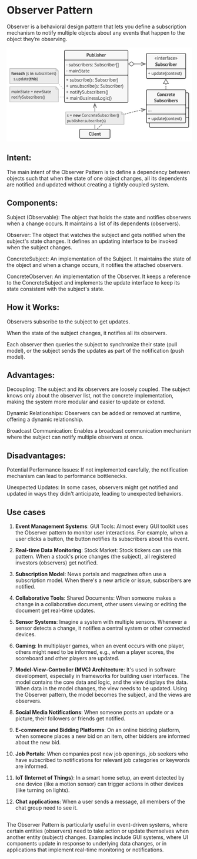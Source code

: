 # Observer Pattern

Observer is a behavioral design pattern that lets you define a subscription mechanism to notify multiple objects about any events that happen to the object they’re observing.

![Structure](structure.png)

## Intent:
The main intent of the Observer Pattern is to define a dependency between objects such that when the state of one object changes, all its dependents are notified and updated without creating a tightly coupled system.

## Components:
Subject (Observable): The object that holds the state and notifies observers when a change occurs. It maintains a list of its dependents (observers).

Observer: The object that watches the subject and gets notified when the subject's state changes. It defines an updating interface to be invoked when the subject changes.

ConcreteSubject: An implementation of the Subject. It maintains the state of the object and when a change occurs, it notifies the attached observers.

ConcreteObserver: An implementation of the Observer. It keeps a reference to the ConcreteSubject and implements the update interface to keep its state consistent with the subject's state.

## How it Works:
Observers subscribe to the subject to get updates.

When the state of the subject changes, it notifies all its observers.

Each observer then queries the subject to synchronize their state (pull model), or the subject sends the updates as part of the notification (push model).

## Advantages:
Decoupling: The subject and its observers are loosely coupled. The subject knows only about the observer list, not the concrete implementation, making the system more modular and easier to update or extend.

Dynamic Relationships: Observers can be added or removed at runtime, offering a dynamic relationship.

Broadcast Communication: Enables a broadcast communication mechanism where the subject can notify multiple observers at once.

## Disadvantages:
Potential Performance Issues: If not implemented carefully, the notification mechanism can lead to performance bottlenecks.

Unexpected Updates: In some cases, observers might get notified and updated in ways they didn't anticipate, leading to unexpected behaviors.

## Use cases
1. **Event Management Systems**:
GUI Tools: Almost every GUI toolkit uses the Observer pattern to monitor user interactions. For example, when a user clicks a button, the button notifies its subscribers about this event.

2. **Real-time Data Monitoring**:
Stock Market: Stock tickers can use this pattern. When a stock's price changes (the subject), all registered investors (observers) get notified.

3. **Subscription Model**:
News portals and magazines often use a subscription model. When there's a new article or issue, subscribers are notified.

4. **Collaborative Tools**:
Shared Documents: When someone makes a change in a collaborative document, other users viewing or editing the document get real-time updates.

5. **Sensor Systems**:
Imagine a system with multiple sensors. Whenever a sensor detects a change, it notifies a central system or other connected devices.

6. **Gaming**:
In multiplayer games, when an event occurs with one player, others might need to be informed, e.g., when a player scores, the scoreboard and other players are updated.

7. **Model-View-Controller (MVC) Architecture**:
It's used in software development, especially in frameworks for building user interfaces. The model contains the core data and logic, and the view displays the data. When data in the model changes, the view needs to be updated. Using the Observer pattern, the model becomes the subject, and the views are observers.

8. **Social Media Notifications**:
When someone posts an update or a picture, their followers or friends get notified.

9. **E-commerce and Bidding Platforms**:
On an online bidding platform, when someone places a new bid on an item, other bidders are informed about the new bid.

10. **Job Portals**:
When companies post new job openings, job seekers who have subscribed to notifications for relevant job categories or keywords are informed.

11. **IoT (Internet of Things)**:
In a smart home setup, an event detected by one device (like a motion sensor) can trigger actions in other devices (like turning on lights).

12. **Chat applications**:
When a user sends a message, all members of the chat group need to see it.

##
The Observer Pattern is particularly useful in event-driven systems, where certain entities (observers) need to take action or update themselves when another entity (subject) changes. Examples include GUI systems, where UI components update in response to underlying data changes, or in applications that implement real-time monitoring or notifications.
